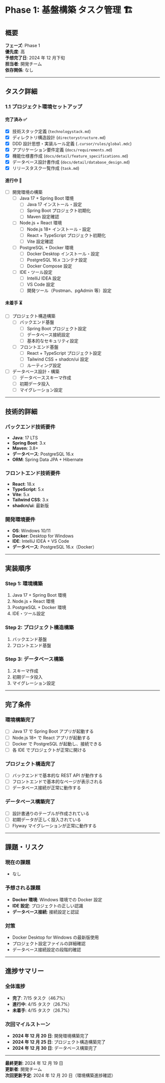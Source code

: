 # Phase 1: 基盤構築 タスク管理 🏗️

## 概要

**フェーズ**: Phase 1  
**優先度**: 高  
**予想完了日**: 2024 年 12 月下旬  
**担当者**: 開発チーム  
**依存関係**: なし

---

## タスク詳細

### 1.1 プロジェクト環境セットアップ

#### 完了済み ✅

- [x] 技術スタック定義 (`technologystack.md`)
- [x] ディレクトリ構造設計 (`directorystructure.md`)
- [x] DDD 設計思想・実装ルール定義 (`.cursor/rules/global.mdc`)
- [x] アプリケーション要件定義 (`docs/requirements.md`)
- [x] 機能仕様書作成 (`docs/detail/feature_specifications.md`)
- [x] データベース設計書作成 (`docs/detail/database_design.md`)
- [x] リリースタスク一覧作成 (`task.md`)

#### 進行中 🔄

- [ ] 開発環境の構築
  - [ ] Java 17 + Spring Boot 環境
    - [ ] Java 17 インストール・設定
    - [ ] Spring Boot プロジェクト初期化
    - [ ] Maven 設定確認
  - [ ] Node.js + React 環境
    - [ ] Node.js 18+ インストール・設定
    - [ ] React + TypeScript プロジェクト初期化
    - [ ] Vite 設定確認
  - [ ] PostgreSQL + Docker 環境
    - [ ] Docker Desktop インストール・設定
    - [ ] PostgreSQL 16.x コンテナ設定
    - [ ] Docker Compose 設定
  - [ ] IDE・ツール設定
    - [ ] IntelliJ IDEA 設定
    - [ ] VS Code 設定
    - [ ] 開発ツール（Postman、pgAdmin 等）設定

#### 未着手 ⏳

- [ ] プロジェクト構造構築
  - [ ] バックエンド基盤
    - [ ] Spring Boot プロジェクト設定
    - [ ] データベース接続設定
    - [ ] 基本的なセキュリティ設定
  - [ ] フロントエンド基盤
    - [ ] React + TypeScript プロジェクト設定
    - [ ] Tailwind CSS + shadcn/ui 設定
    - [ ] ルーティング設定
- [ ] データベース設計・構築
  - [ ] データベーススキーマ作成
  - [ ] 初期データ投入
  - [ ] マイグレーション設定

---

## 技術的詳細

### バックエンド技術要件

- **Java**: 17 LTS
- **Spring Boot**: 3.x
- **Maven**: 3.8+
- **データベース**: PostgreSQL 16.x
- **ORM**: Spring Data JPA + Hibernate

### フロントエンド技術要件

- **React**: 18.x
- **TypeScript**: 5.x
- **Vite**: 5.x
- **Tailwind CSS**: 3.x
- **shadcn/ui**: 最新版

### 開発環境要件

- **OS**: Windows 10/11
- **Docker**: Desktop for Windows
- **IDE**: IntelliJ IDEA + VS Code
- **データベース**: PostgreSQL 16.x（Docker）

---

## 実装順序

### Step 1: 環境構築

1. Java 17 + Spring Boot 環境
2. Node.js + React 環境
3. PostgreSQL + Docker 環境
4. IDE・ツール設定

### Step 2: プロジェクト構造構築

1. バックエンド基盤
2. フロントエンド基盤

### Step 3: データベース構築

1. スキーマ作成
2. 初期データ投入
3. マイグレーション設定

---

## 完了条件

### 環境構築完了

- [ ] Java 17 で Spring Boot アプリが起動する
- [ ] Node.js 18+ で React アプリが起動する
- [ ] Docker で PostgreSQL が起動し、接続できる
- [ ] 各 IDE でプロジェクトが正常に開ける

### プロジェクト構造完了

- [ ] バックエンドで基本的な REST API が動作する
- [ ] フロントエンドで基本的なページが表示される
- [ ] データベース接続が正常に動作する

### データベース構築完了

- [ ] 設計書通りのテーブルが作成されている
- [ ] 初期データが正しく投入されている
- [ ] Flyway マイグレーションが正常に動作する

---

## 課題・リスク

### 現在の課題

- なし

### 予想される課題

- **Docker 環境**: Windows 環境での Docker 設定
- **IDE 設定**: プロジェクトの正しい認識
- **データベース接続**: 接続設定と認証

### 対策

- Docker Desktop for Windows の最新版使用
- プロジェクト設定ファイルの詳細確認
- データベース接続設定の段階的確認

---

## 進捗サマリー

### 全体進捗

- **完了**: 7/15 タスク（46.7%）
- **進行中**: 4/15 タスク（26.7%）
- **未着手**: 4/15 タスク（26.7%）

### 次回マイルストーン

- **2024 年 12 月 20 日**: 開発環境構築完了
- **2024 年 12 月 25 日**: プロジェクト構造構築完了
- **2024 年 12 月 30 日**: データベース構築完了

---

**最終更新**: 2024 年 12 月 19 日  
**更新者**: 開発チーム  
**次回更新予定**: 2024 年 12 月 20 日（環境構築進捗確認）
